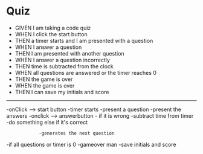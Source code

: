 # Quiz



* GIVEN I am taking a code quiz
* WHEN I click the start button
* THEN a timer starts and I am presented with a question
* WHEN I answer a question
* THEN I am presented with another question
* WHEN I answer a question incorrectly
* THEN time is subtracted from the clock
* WHEN all questions are answered or the timer reaches 0
* THEN the game is over
* WHEN the game is over
* THEN I can save my initials and score




----------------------------------------------------------------


-onClick --> start button
    -timer starts 
    -present a question
        -present the answers 
            -onclick --> answerbutton
                - if it is wrong
                    -subtract time from timer
                    -do something else if it's correct
                
                -generates the next question

-if all questions or timer is 0
    -gameover man
        -save initials and score



